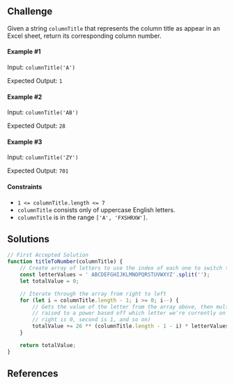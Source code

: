 ## Challenge

Given a string `columnTitle` that represents the column title as appear in an Excel sheet, return its corresponding column number.

#### Example #1

Input: `columnTitle('A')`

Expected Output: `1`

#### Example #2

Input: `columnTitle('AB')`

Expected Output: `28`

#### Example #3

Input: `columnTitle('ZY')`

Expected Output: `701`

#### Constraints
 - `1 <= columnTitle.length <= 7`
 - `columnTitle` consists only of uppercase English letters.
 - `columnTitle` is in the range `['A', 'FXSHRXW']`.

## Solutions

```js
// First Accepted Solution
function titleToNumber(columnTitle) {
    // Create array of letters to use the index of each one to switch to numbers
    const letterValues = ' ABCDEFGHIJKLMNOPQRSTUVWXYZ'.split('');
    let totalValue = 0;

    // Iterate through the array from right to left
    for (let i = columnTitle.length - 1; i >= 0; i--) {
        // Gets the value of the letter from the array above, then multiplies it by 26
        // raised to a power based off which letter we're currently on (first letter from the
        // right is 0, second is 1, and so on)
        totalValue += 26 ** (columnTitle.length - 1 - i) * letterValues.indexOf(columnTitle[i]);
    }

    return totalValue;
}
```

## References
